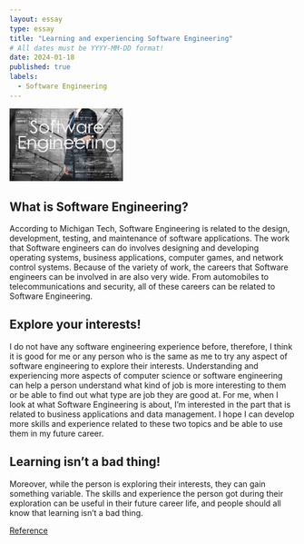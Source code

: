 ```yaml
---
layout: essay
type: essay
title: "Learning and experiencing Software Engineering"
# All dates must be YYYY-MM-DD format!
date: 2024-01-18
published: true
labels:
  - Software Engineering
---
```


<img width="200px" class="rounded float-start pe-4" src="../img/se.jpg">

## What is Software Engineering?

According to Michigan Tech, Software Engineering is related to the design, development, testing, and maintenance of software applications. The work that Software engineers can do involves designing and developing operating systems, business applications, computer games, and network control systems. Because of the variety of work, the careers that Software engineers can be involved in are also very wide. From automobiles to telecommunications and security, all of these careers can be related to Software Engineering.

## Explore your interests!

I do not have any software engineering experience before, therefore, I think it is good for me or any person who is the same as me to try any aspect of software engineering to explore their interests. Understanding and experiencing more aspects of computer science or software engineering can help a person understand what kind of job is more interesting to them or be able to find out what type are job they are good at. For me, when I look at what Software Engineering is about, I’m interested in the part that is related to business applications and data management. I hope I can develop more skills and experience related to these two topics and be able to use them in my future career. 

## Learning isn’t a bad thing!

Moreover, while the person is exploring their interests, they can gain something variable. The skills and experience the person got during their exploration can be useful in their future career life, and people should all know that learning isn’t a bad thing.

[Reference](https://www.mtu.edu/cs/undergraduate/software/what/)
